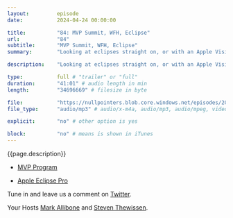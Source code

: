 ```yaml
---
layout:         episode
date: 			2024-04-24 00:00:00

title: 			"84: MVP Summit, WFH, Eclipse"
url:        	"84"
subtitle: 		"MVP Summit, WFH, Eclipse"
summary: 		"Looking at eclipses straight on, or with an Apple Vision Pro and Mark spills all the beans on the MVP Summit."

description: 	"Looking at eclipses straight on, or with an Apple Vision Pro and Mark spills all the beans on the MVP Summit."

type:			full # "trailer" or "full"
duration: 		"41:01" # audio length in min
length: 		"34696669" # filesize in byte

file: 			"https://nullpointers.blob.core.windows.net/episodes/20240417_MVP_WFH.mp3"
file_type: 		"audio/mp3" # audio/x-m4a, audio/mp3, audio/mpeg, video/quicktime, video/mp4, video/x-m4v, application/pdf, and document/x-epub

explicit: 		"no" # other option is yes

block: 			"no" # means is shown in iTunes
---
```


{{page.description}}
  
* [MVP Program](https://mvp.microsoft.com/)

* [Apple Eclipse Pro](https://www.theverge.com/2024/4/8/24124638/watch-solar-eclipse-apple-vision-pro)

Tune in and leave us a comment on [Twitter](https://twitter.com/nullpointersio).

Your Hosts [Mark Allibone](https://twitter.com/mallibone) and [Steven Thewissen](https://twitter.com/devnl).
